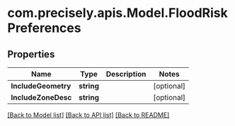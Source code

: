 # com.precisely.apis.Model.FloodRiskPreferences
## Properties

Name | Type | Description | Notes
------------ | ------------- | ------------- | -------------
**IncludeGeometry** | **string** |  | [optional] 
**IncludeZoneDesc** | **string** |  | [optional] 

[[Back to Model list]](../README.md#documentation-for-models) [[Back to API list]](../README.md#documentation-for-api-endpoints) [[Back to README]](../README.md)

